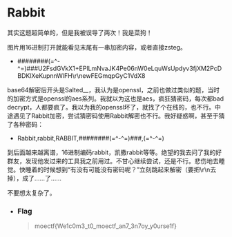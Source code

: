 # Rabbit

其实这题超简单的，但是我被误导了两次！我是菜狗！

图片用16进制打开就能看见末尾有一串加密内容，或者直接zsteg。

- ########(=^-^=)###U2FsdGVkX1+EPlLmNvaJK4Pe06nW0eLquWsUpdyv3fjXM2PcDBDKlXeKupnnWlFH\r\newFEGmqpGyC1VdX8

base64解密后开头是Salted__，我认为是openssl，之前也做过类似的题，当时的加密方式是openssl的aes系列。我就以为这也是aes，疯狂猜密码，每次都bad decrypt，人都要疯了。我以为我的openssl坏了，就找了个在线的，也不行。中途遇见了Rabbit加密，尝试猜密码使用Rabbit解密也不行。我好疑惑啊，甚至于猜了各种密码：

- Rabbit,rabbit,RABBIT,########(=^-^=)###,(=^-^=)

到后面越来越离谱，16进制编码rabbit，凯撒rabbit等等。绝望的我去问了我的好群友，发现他发过来的工具我之前用过。不甘心继续尝试，还是不行。悲伤地去睡觉。快睡着的时候想到“有没有可能没有密码呢？”立刻跳起来解密（要把\r\n去掉），成了……了……

不要想太复杂了。

- ### Flag
  > moectf{We1c0m3_t0_moectf_an7_3n7oy_y0urse1f}
